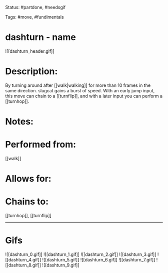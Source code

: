 Status: #partdone, #needsgif

Tags: #move, #fundimentals

# dashturn - name
![[dashturn_header.gif]]
# Description:
By turning around after [[walk|walking]] for more than 10 frames in the same direction. slugcat gains a burst of speed. With an early jump input, this move can chain to a [[turnflip]], and with a later input you can perform a [[turnhop]].

# Notes:


# Performed from:
[[walk]]

# Allows for:


# Chains to:
[[turnhop]], [[turnflip]]

___
# Gifs
![[dashturn_0.gif]]
![[dashturn_1.gif]]
![[dashturn_2.gif]]
![[dashturn_3.gif]]
![[dashturn_4.gif]]
![[dashturn_5.gif]]
![[dashturn_6.gif]]
![[dashturn_7.gif]]
![[dashturn_8.gif]]
![[dashturn_9.gif]]